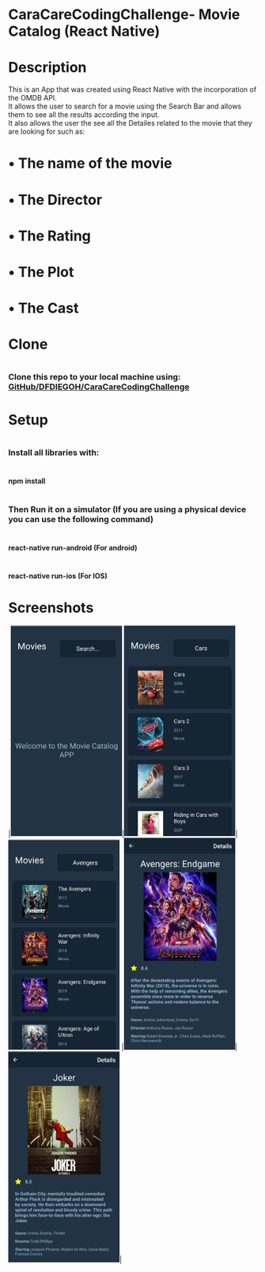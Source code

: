 # <h1>CaraCareCodingChallenge- Movie Catalog (React Native) </h1>

# <h1>Description</h1>
This is an App that was created using React Native with the incorporation of the OMDB API. <br>
It allows the user to search for a movie using the Search Bar and allows them to see all the results according the input.<br>
It also allows the user the see all the Detailes related to the movie that they are looking for such as:

# • The name of the movie <br>
# • The Director<br>
#  • The Rating<br>
#  • The Plot<br>
#  • The Cast


# <h1>Clone</h1>
# <h3>Clone this repo to your local machine using: [GitHub/DFDIEGOH/CaraCareCodingChallenge](https://github.com/DFDIEGOH/CaraCareCodingChallenge)</h3>

# <h1>Setup </h1>
# <h3>Install all libraries with:</h3>
# <h4>npm install</h4>
# <h3>Then Run it on a simulator (If you are using a physical device you can use the following command)</h3>
# <h4>react-native run-android (For android)</h4>
# <h4>react-native run-ios     (For IOS) </h4>
# 
<h1>Screenshots</h1>

|<img src="https://raw.githubusercontent.com/dfdiegoh/CaraCareCodingChallenge/master/src/images/HomePhoto.jpg" width="225">|<img src="https://raw.githubusercontent.com/dfdiegoh/CaraCareCodingChallenge/master/src/images/Results_1.jpg" width="225">| <img src="https://raw.githubusercontent.com/dfdiegoh/CaraCareCodingChallenge/master/src/images/Results_2.jpg" width="225"> |<img src="https://raw.githubusercontent.com/dfdiegoh/CaraCareCodingChallenge/master/src/images/Details_1.jpg" width="225">|<img src="https://raw.githubusercontent.com/dfdiegoh/CaraCareCodingChallenge/master/src/images/Details_2.jpg" width="225">|




